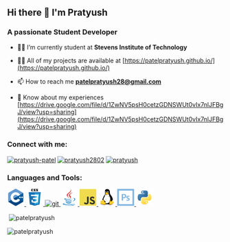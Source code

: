 ## Hi there 👋 I'm Pratyush   
### A passionate Student Developer

- 👨‍🎓 I’m currently student at **Stevens Institute of Technology**

- 👨‍💻 All of my projects are available at [https://patelpratyush.github.io/](https://patelpratyush.github.io/)

- 📫 How to reach me **patelpratyush28@gmail.com**

- 📄 Know about my experiences [https://drive.google.com/file/d/1ZwNV5psH0cetzGDNSWUt0vIx7nlJFBgJ/view?usp=sharing](https://drive.google.com/file/d/1ZwNV5psH0cetzGDNSWUt0vIx7nlJFBgJ/view?usp=sharing)

<h3 align="left">Connect with me:</h3>
<p align="left">
<a href="https://linkedin.com/in/pratyush-patel" target="blank"><img align="center" src="https://raw.githubusercontent.com/rahuldkjain/github-profile-readme-generator/master/src/images/icons/Social/linked-in-alt.svg" alt="pratyush-patel" height="30" width="40" /></a>
<a href="https://www.leetcode.com/pratyush2802" target="blank"><img align="center" src="https://raw.githubusercontent.com/rahuldkjain/github-profile-readme-generator/master/src/images/icons/Social/leet-code.svg" alt="pratyush2802" height="30" width="40" /></a>
<a href="https://discord.gg/pratyush" target="blank"><img align="center" src="https://raw.githubusercontent.com/rahuldkjain/github-profile-readme-generator/master/src/images/icons/Social/discord.svg" alt="pratyush" height="30" width="40" /></a>
</p>

<h3 align="left">Languages and Tools:</h3>
<p align="left"> <a href="https://www.w3schools.com/cpp/" target="_blank" rel="noreferrer"> <img src="https://raw.githubusercontent.com/devicons/devicon/master/icons/cplusplus/cplusplus-original.svg" alt="cplusplus" width="40" height="40"/> </a> <a href="https://www.w3schools.com/css/" target="_blank" rel="noreferrer"> <img src="https://raw.githubusercontent.com/devicons/devicon/master/icons/css3/css3-original-wordmark.svg" alt="css3" width="40" height="40"/> </a> <a href="https://git-scm.com/" target="_blank" rel="noreferrer"> <img src="https://www.vectorlogo.zone/logos/git-scm/git-scm-icon.svg" alt="git" width="40" height="40"/> </a> <a href="https://www.java.com" target="_blank" rel="noreferrer"> <img src="https://raw.githubusercontent.com/devicons/devicon/master/icons/java/java-original.svg" alt="java" width="40" height="40"/> </a> <a href="https://developer.mozilla.org/en-US/docs/Web/JavaScript" target="_blank" rel="noreferrer"> <img src="https://raw.githubusercontent.com/devicons/devicon/master/icons/javascript/javascript-original.svg" alt="javascript" width="40" height="40"/> </a> <a href="https://www.linux.org/" target="_blank" rel="noreferrer"> <img src="https://raw.githubusercontent.com/devicons/devicon/master/icons/linux/linux-original.svg" alt="linux" width="40" height="40"/> </a> <a href="https://www.photoshop.com/en" target="_blank" rel="noreferrer"> <img src="https://raw.githubusercontent.com/devicons/devicon/master/icons/photoshop/photoshop-line.svg" alt="photoshop" width="40" height="40"/> </a> <a href="https://www.python.org" target="_blank" rel="noreferrer"> <img src="https://raw.githubusercontent.com/devicons/devicon/master/icons/python/python-original.svg" alt="python" width="40" height="40"/> </a> </p>

<p>&nbsp;<img align="center" src="https://github-readme-stats.vercel.app/api?username=patelpratyush&show_icons=true&locale=en" alt="patelpratyush" /></p>

<p><img align="center" src="https://github-readme-streak-stats.herokuapp.com/?user=patelpratyush&" alt="patelpratyush" /></p>
